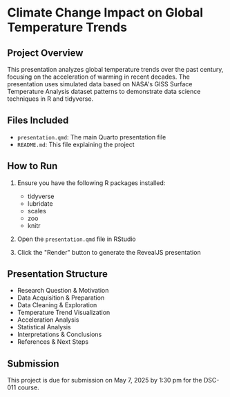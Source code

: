 # Climate Change Impact on Global Temperature Trends

## Project Overview
This presentation analyzes global temperature trends over the past century, focusing on the acceleration of warming in recent decades. The presentation uses simulated data based on NASA's GISS Surface Temperature Analysis dataset patterns to demonstrate data science techniques in R and tidyverse.

## Files Included
- `presentation.qmd`: The main Quarto presentation file
- `README.md`: This file explaining the project

## How to Run
1. Ensure you have the following R packages installed:
   - tidyverse
   - lubridate
   - scales
   - zoo
   - knitr

2. Open the `presentation.qmd` file in RStudio
3. Click the "Render" button to generate the RevealJS presentation

## Presentation Structure
- Research Question & Motivation
- Data Acquisition & Preparation
- Data Cleaning & Exploration
- Temperature Trend Visualization
- Acceleration Analysis
- Statistical Analysis
- Interpretations & Conclusions
- References & Next Steps

## Submission
This project is due for submission on May 7, 2025 by 1:30 pm for the DSC-011 course.
